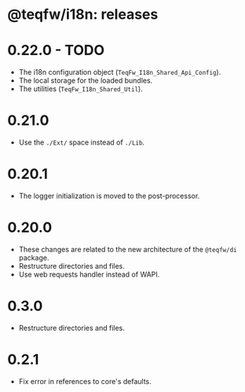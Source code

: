 # @teqfw/i18n: releases

# 0.22.0 - TODO

* The i18n configuration object (`TeqFw_I18n_Shared_Api_Config`).
* The local storage for the loaded bundles.
* The utilities (`TeqFw_I18n_Shared_Util`).

# 0.21.0

* Use the `./Ext/` space instead of `./Lib`.

# 0.20.1

* The logger initialization is moved to the post-processor.

# 0.20.0

* These changes are related to the new architecture of the `@teqfw/di` package.
* Restructure directories and files.
* Use web requests handler instead of WAPI.

# 0.3.0

* Restructure directories and files.

# 0.2.1

* Fix error in references to core's defaults.


